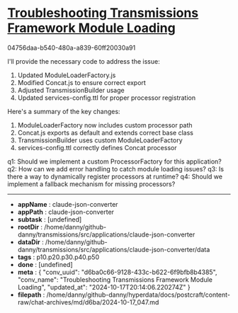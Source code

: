 # [Troubleshooting Transmissions Framework Module Loading](https://claude.ai/chat/d6ba0c66-9128-433c-b622-6f9bfb8b4385)

04756daa-b540-480a-a839-60ff20030a91

 I'll provide the necessary code to address the issue:

1. Updated ModuleLoaderFactory.js
2. Modified Concat.js to ensure correct export
3. Adjusted TransmissionBuilder usage
4. Updated services-config.ttl for proper processor registration

Here's a summary of the key changes:

1. ModuleLoaderFactory now includes custom processor path
2. Concat.js exports as default and extends correct base class
3. TransmissionBuilder uses custom ModuleLoaderFactory
4. services-config.ttl correctly defines Concat processor

q1: Should we implement a custom ProcessorFactory for this application?
q2: How can we add error handling to catch module loading issues?
q3: Is there a way to dynamically register processors at runtime?
q4: Should we implement a fallback mechanism for missing processors?

---

* **appName** : claude-json-converter
* **appPath** : claude-json-converter
* **subtask** : [undefined]
* **rootDir** : /home/danny/github-danny/transmissions/src/applications/claude-json-converter
* **dataDir** : /home/danny/github-danny/transmissions/src/applications/claude-json-converter/data
* **tags** : p10.p20.p30.p40.p50
* **done** : [undefined]
* **meta** : {
  "conv_uuid": "d6ba0c66-9128-433c-b622-6f9bfb8b4385",
  "conv_name": "Troubleshooting Transmissions Framework Module Loading",
  "updated_at": "2024-10-17T20:14:06.220274Z"
}
* **filepath** : /home/danny/github-danny/hyperdata/docs/postcraft/content-raw/chat-archives/md/d6ba/2024-10-17_047.md